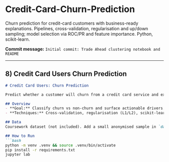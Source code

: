 # Credit-Card-Churn-Prediction
Churn prediction for credit-card customers with business-ready explanations. Pipelines, cross-validation, regularisation and up/down sampling; model selection via ROC/PR and feature importance. Python, scikit-learn.

**Commit message:** `Initial commit: Trade Ahead clustering notebook and README`

---

## 8) Credit Card Users Churn Prediction

```markdown
# Credit Card Users: Churn Prediction

Predict whether a customer will churn from a credit card service and explain the drivers of churn.

## Overview
- **Goal:** Classify churn vs non-churn and surface actionable drivers.
- **Techniques:** Cross-validation, regularisation (L1/L2), scikit-learn Pipelines, hyperparameter tuning, up/down sampling for imbalance.

## Data
Coursework dataset (not included). Add a small anonymised sample in `data/sample/` if possible.

## How to Run
```bash
python -m venv .venv && source .venv/bin/activate
pip install -r requirements.txt
jupyter lab
